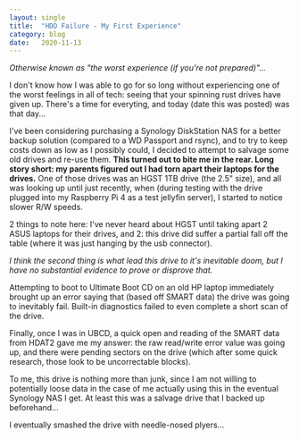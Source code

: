```yaml
---
layout: single
title:  "HDD Failure - My First Experience"
category: blog
date:   2020-11-13
---
```


*Otherwise known as "the worst experience (if you're not prepared)"...*

I don't know how I was able to go for so long without experiencing one of the worst feelings in all of tech: seeing that your spinning rust drives have given up. There's a time for everyting, and today (date this was posted) was that day...

I've been considering purchasing a Synology DiskStation NAS for a better backup solution (compared to a WD Passport and rsync), and to try to keep costs down as low as I possibly could, I decided to attempt to salvage some old drives and re-use them. **This turned out to bite me in the rear. Long story short: my parents figured out I had torn apart their laptops for the drives.** One of those drives was an HGST 1TB drive (the 2.5" size), and all was looking up until just recently, when (during testing with the drive plugged into my Raspberry Pi 4 as a test jellyfin server), I started to notice slower R/W speeds. 

2 things to note here: I've never heard about HGST until taking apart 2 ASUS laptops for their drives, and 2: this drive did suffer a partial fall off the table (where it was just hanging by the usb connector). 

*I think the second thing is what lead this drive to it's inevitable doom, but I have no substantial evidence to prove or disprove that.*

Attempting to boot to Ultimate Boot CD on an old HP laptop immediately brought up an error saying that (based off SMART data) the drive was going to inevitably fail. Built-in diagnostics failed to even complete a short scan of the drive.

Finally, once I was in UBCD, a quick open and reading of the SMART data from HDAT2 gave me my answer: the raw read/write error value was going up, and there were pending sectors on the drive (which after some quick research, those look to be uncorrectable blocks).

To me, this drive is nothing more than junk, since I am not willing to potentially loose data in the case of me actually using this in the eventual Synology NAS I get. At least this was a salvage drive that I backed up beforehand...

I eventually smashed the drive with needle-nosed plyers...
